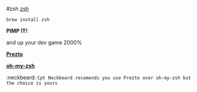#zsh
[zsh]( http://zsh.sourceforge.net/ )

```
brew install zsh
```

**PIMP IT!**

and up your dev game 2000%

**[Prezto](https://github.com/sorin-ionescu/prezto)**

**[oh-my-zsh](https://github.com/robbyrussell/oh-my-zsh)**

:neckbeard: `Cpt Neckboard recomends you use Prezto over oh-my-zsh but the choice is yours`
